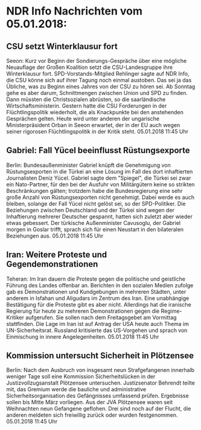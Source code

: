# NDR Info Nachrichten vom 05.01.2018:


## CSU setzt Winterklausur fort
Seeon: Kurz vor Beginn der Sondierungs-Gespräche über eine mögliche Neuauflage der Großen Koalition setzt die CSU-Landesgruppe ihre Winterklausur fort. SPD-Vorstands-Mitglied Rehlinger sagte auf NDR Info, die CSU könne sich auf ihrer Tagung noch einmal austoben. Das sei ja das Übliche, was zu Beginn eines Jahres von der CSU zu hören sei. Ab Sonntag gehe es aber darum, Schnittmengen zwischen Union und SPD zu finden. Dann müssten die Christsozialen abrüsten, so die saarländische Wirtschaftsministerin. Gestern hatte die CSU Forderungen in der Flüchtlingspolitik wiederholt, die als Knackpunkte bei den anstehenden Gesprächen gelten. Heute wird unter anderen der ungarische Ministerpräsident Orban in Seeon erwartet, der in der EU auch wegen seiner rigorosen Flüchtlingspolitik in der Kritik steht. 05.01.2018 11:45 Uhr 

## Gabriel: Fall Yücel beeinflusst Rüstungsexporte
Berlin: Bundesaußenminister Gabriel knüpft die Genehmigung von Rüstungsexporten in die Türkei an eine Lösung im Fall des dort inhaftierten Journalisten Deniz Yücel. Gabriel sagte dem "Spiegel", die Türkei sei zwar ein Nato-Partner, für den bei der Ausfuhr von Militärgütern keine so strikten Beschränkungen gälten; trotzdem habe die Bundesregierung eine sehr große Anzahl von Rüstungsexporten nicht genehmigt. Dabei werde es auch bleiben, solange der Fall Yücel nicht gelöst sei, so der SPD-Politiker. Die Beziehungen zwischen Deutschland und der Türkei sind wegen der Inhaftierung mehrerer Deutscher gespannt, hatten sich zuletzt aber wieder etwas gebessert. Der türkische Außenminister Cavusoglu, der Gabriel morgen in Goslar trifft, sprach sich für einen Neustart in den bilateralen Beziehungen aus. 05.01.2018 11:45 Uhr 

## Iran: Weitere Proteste und Gegendemonstrationen
Teheran: Im Iran dauern die Proteste gegen die politische und geistliche Führung des Landes offenbar an. Berichten in den sozialen Medien zufolge gab es Demonstrationen und Kundgebungen in mehreren Städten, unter anderem in Isfahan und Aligudars im Zentrum des Iran. Eine unabhängige Bestätigung für die Proteste gibt es aber nicht. Allerdings hat die iranische Regierung für heute zu mehreren Demonstrationen gegen die Regime-Kritiker aufgerufen. Sie sollen nach dem Freitagsgebet am Vormittag stattfinden. Die Lage im Iran ist auf Antrag der USA heute auch Thema im UN-Sicherheitsrat. Russland kritisierte das US-Vorgehen und sprach von Einmischung in innere Angelegenheiten. 05.01.2018 11:45 Uhr 

## Kommission untersucht Sicherheit in Plötzensee
Berlin:       Nach dem Ausbruch von insgesamt neun Strafgefangenen innerhalb weniger Tage soll eine Kommission Sicherheitslücken in der Justizvollzugsanstalt Plötzensee untersuchen. Justizsenator Behrendt teilte mit, das Gremium werde die bauliche und administrative Sicherheitsorganisation des Gefängnisses umfassend prüfen. Ergebnisse sollen bis Mitte März vorliegen. Aus der JVA Plötzensee waren seit Weihnachten neun Gefangene geflohen. Drei sind noch auf der Flucht, die anderen meldeten sich freiwillig zurück oder wurden festgenommen. 05.01.2018 11:45 Uhr 
